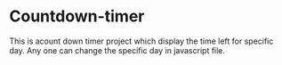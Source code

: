 # Countdown-timer
 This is acount down timer project which display the time left for specific day. Any one can change the specific day in javascript file.
